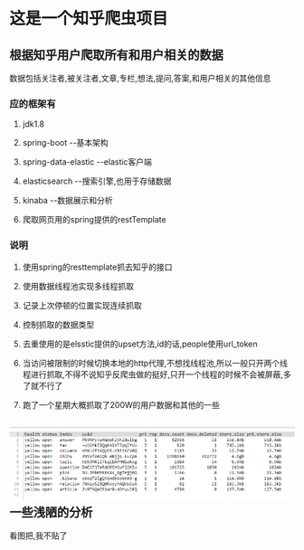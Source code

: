 这是一个知乎爬虫项目
============

## 根据知乎用户爬取所有和用户相关的数据

  数据包括关注者,被关注者,文章,专栏,想法,提问,答案,和用户相关的其他信息

### 应的框架有

1. jdk1.8

2. spring-boot --基本架构

3. spring-data-elastic --elastic客户端

4. elasticsearch --搜索引擎,也用于存储数据

5. kinaba --数据展示和分析

6. 爬取网页用的spring提供的restTemplate

 ### 说明

 1. 使用spring的resttemplate抓去知乎的接口

 2. 使用数据线程池实现多线程抓取

 3. 记录上次停顿的位置实现连续抓取

 4. 控制抓取的数据类型

 5. 去重使用的是elsstic提供的upset方法,id的话,people使用url_token

 6. 当访问被限制的时候切换本地的http代理,不想找线程池,所以一般只开两个线程进行抓取,不得不说知乎反爬虫做的挺好,只开一个线程的时候不会被屏蔽,多了就不行了

 7. 跑了一个星期大概抓取了200W的用户数据和其他的一些
 
![索引](./img/index.png)
 一些浅陋的分析
 ---------
 
 看图把,我不贴了








